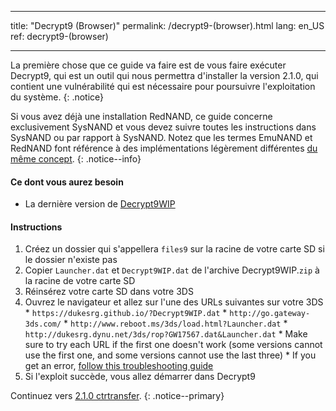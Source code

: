 * * *

title: "Decrypt9 (Browser)" permalink: /decrypt9-(browser).html lang: en_US ref: decrypt9-(browser)

* * *

La première chose que ce guide va faire est de vous faire exécuter Decrypt9, qui est un outil qui nous permettra d'installer la version 2.1.0, qui contient une vulnérabilité qui est nécessaire pour poursuivre l'exploitation du système. {: .notice}

Si vous avez déjà une installation RedNAND, ce guide concerne exclusivement SysNAND et vous devez suivre toutes les instructions dans SysNAND ou par rapport à SysNAND. Notez que les termes EmuNAND et RedNAND font référence à des implémentations légèrement différentes [du même concept](http://3dbrew.org/wiki/NAND_Redirection). {: .notice--info}

#### Ce dont vous aurez besoin

* La dernière version de [Decrypt9WIP](https://github.com/d0k3/Decrypt9WIP/releases/)

#### Instructions

  1. Créez un dossier qui s'appellera `files9` sur la racine de votre carte SD si le dossier n'existe pas
  2. Copier `Launcher.dat` et `Decrypt9WIP.dat` de l'archive Decrypt9WIP.`zip` à la racine de votre carte SD
  3. Réinsérez votre carte SD dans votre 3DS
  4. Ouvrez le navigateur et allez sur l'une des URLs suivantes sur votre 3DS 
    * `https://dukesrg.github.io/?Decrypt9WIP.dat`
    * `http://go.gateway-3ds.com/`
    * `http://www.reboot.ms/3ds/load.html?Launcher.dat`
    * `http://dukesrg.dynu.net/3ds/rop?GW17567.dat&Launcher.dat`
    * Make sure to try each URL if the first one doesn't work (some versions cannot use the first one, and some versions cannot use the last three)
    * If you get an error, [follow this troubleshooting guide](troubleshooting#ts_browser)
  5. Si l'exploit succède, vous allez démarrer dans Decrypt9

Continuez vers [2.1.0 ctrtransfer](2.1.0-ctrtransfer). {: .notice--primary}